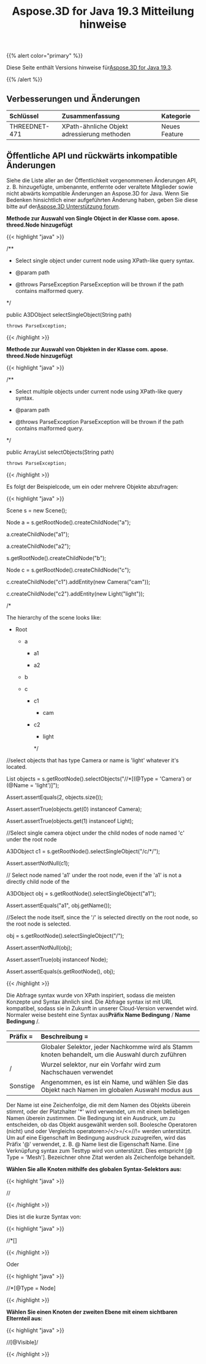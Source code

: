 ﻿---
title: Aspose.3D for Java 19.3 Mitteilung hinweise
type: docs
weight: 100
url: /de/java/aspose-3d-for-java-19-3-release-notes/
---
{{% alert color="primary" %}} 

Diese Seite enthält Versions hinweise für[Aspose.3D for Java 19.3](https://repository.aspose.com/repo/com/aspose/aspose-xps/19.3/).

{{% /alert %}} 
## **Verbesserungen und Änderungen**

|**Schlüssel**|**Zusammenfassung**|**Kategorie**|
|:- |:- |:- |
|THREEDNET-471 |XPath-ähnliche Objekt adressierung methoden|Neues Feature|

## **Öffentliche API und rückwärts inkompatible Änderungen**

Siehe die Liste aller an der Öffentlichkeit vorgenommenen Änderungen API, z. B. hinzugefügte, umbenannte, entfernte oder veraltete Mitglieder sowie nicht abwärts kompatible Änderungen an Aspose.3D for Java. Wenn Sie Bedenken hinsichtlich einer aufgeführten Änderung haben, geben Sie diese bitte auf der[Aspose.3D Unterstützung forum](https://forum.aspose.com/c/3d).

**Methode zur Auswahl von Single Object in der Klasse com. apose. threed.Node hinzugefügt**

{{< highlight "java" >}}

 /**

 * Select single object under current node using XPath-like query syntax.

 * @param path 

 * @throws ParseException ParseException will be thrown if the path contains malformed query.

 */

public A3DObject selectSingleObject(String path)

    throws ParseException;

{{< /highlight >}}

**Methode zur Auswahl von Objekten in der Klasse com. apose. threed.Node hinzugefügt**

{{< highlight "java" >}}

 /**

 * Select multiple objects under current node using XPath-like query syntax.

 * @param path 

 * @throws ParseException ParseException will be thrown if the path contains malformed query.

 */

public ArrayList<A3DObject> selectObjects(String path)

    throws ParseException;

{{< /highlight >}}

Es folgt der Beispielcode, um ein oder mehrere Objekte abzufragen:

{{< highlight "java" >}}

 Scene s = new Scene();

Node a = s.getRootNode().createChildNode("a");

a.createChildNode("a1");

a.createChildNode("a2");

s.getRootNode().createChildNode("b");

Node c = s.getRootNode().createChildNode("c");

c.createChildNode("c1").addEntity(new Camera("cam"));

c.createChildNode("c2").addEntity(new Light("light"));

/*

The hierarchy of the scene looks like:

 - Root

    - a

        - a1

        - a2

    - b

    - c

        - c1

            - cam

        - c2

            - light

             */

//select objects that has type Camera or name is 'light' whatever it's located.

List<A3DObject> objects = s.getRootNode().selectObjects("//*[(@Type = 'Camera') or (@Name = 'light')]");

Assert.assertEquals(2, objects.size());

Assert.assertTrue(objects.get(0) instanceof Camera);

Assert.assertTrue(objects.get(1) instanceof Light);

//Select single camera object under the child nodes of node named 'c' under the root node

A3DObject c1 = s.getRootNode().selectSingleObject("/c/*/<Camera>");

Assert.assertNotNull(c1);

// Select node named 'a1' under the root node, even if the 'a1' is not a directly child node of the

A3DObject obj = s.getRootNode().selectSingleObject("a1");

Assert.assertEquals("a1", obj.getName());

//Select the node itself, since the '/' is selected directly on the root node, so the root node is selected.

obj = s.getRootNode().selectSingleObject("/");

Assert.assertNotNull(obj);

Assert.assertTrue(obj instanceof Node);

Assert.assertEquals(s.getRootNode(), obj);

{{< /highlight >}}

Die Abfrage syntax wurde von XPath inspiriert, sodass die meisten Konzepte und Syntax ähnlich sind. Die Abfrage syntax ist mit URL kompatibel, sodass sie in Zukunft in unserer Cloud-Version verwendet wird. Normaler weise besteht eine Syntax aus**Präfix Name Bedingung** / **Name Bedingung** /.

|**Präfix =**|**Beschreibung =**|
|:- |:- |
||Globaler Selektor, jeder Nachkomme wird als Stamm knoten behandelt, um die Auswahl durch zuführen|
|/|Wurzel selektor, nur ein Vorfahr wird zum Nachschauen verwendet|
|Sonstige|Angenommen, es ist ein Name, und wählen Sie das Objekt nach Namen im globalen Auswahl modus aus|
Der Name ist eine Zeichenfolge, die mit dem Namen des Objekts überein stimmt, oder der Platzhalter '*' wird verwendet, um mit einem beliebigen Namen überein zustimmen. Die Bedingung ist ein Ausdruck, um zu entscheiden, ob das Objekt ausgewählt werden soll. Boolesche Operatoren (nicht) und oder Vergleichs operatoren>/</>=/<=//!= werden unterstützt. Um auf eine Eigenschaft im Bedingung ausdruck zuzugreifen, wird das Präfix '@' verwendet, z. B. @ Name liest die Eigenschaft Name. Eine Verknüpfung syntax zum Testtyp wird von <Mesh> unterstützt. Dies entspricht [@ Type = 'Mesh']. Bezeichner ohne Zitat werden als Zeichenfolge behandelt.

**Wählen Sie alle Knoten mithilfe des globalen Syntax-Selektors aus:**

{{< highlight "java" >}}

 //<Node>

{{< /highlight >}}

Dies ist die kurze Syntax von:

{{< highlight "java" >}}

 //*[<Node>]

{{< /highlight >}}

Oder

{{< highlight "java" >}}

 //*[@Type = Node]

{{< /highlight >}}

 **Wählen Sie einen Knoten der zweiten Ebene mit einem sichtbaren Elternteil aus:**

 {{< highlight "java" >}}

 //<Node>[@Visible]/<Node>

{{< /highlight >}}
